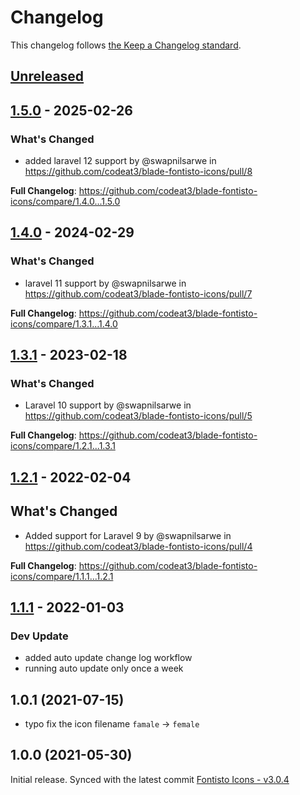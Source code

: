 # Changelog

This changelog follows [the Keep a Changelog standard](https://keepachangelog.com).

## [Unreleased](https://github.com/codeat3/blade-fontisto-icons/compare/1.5.0...HEAD)

## [1.5.0](https://github.com/codeat3/blade-fontisto-icons/compare/1.4.0...1.5.0) - 2025-02-26

### What's Changed

* added laravel 12 support by @swapnilsarwe in https://github.com/codeat3/blade-fontisto-icons/pull/8

**Full Changelog**: https://github.com/codeat3/blade-fontisto-icons/compare/1.4.0...1.5.0

## [1.4.0](https://github.com/codeat3/blade-fontisto-icons/compare/1.3.1...1.4.0) - 2024-02-29

### What's Changed

* laravel 11 support by @swapnilsarwe in https://github.com/codeat3/blade-fontisto-icons/pull/7

**Full Changelog**: https://github.com/codeat3/blade-fontisto-icons/compare/1.3.1...1.4.0

## [1.3.1](https://github.com/codeat3/blade-fontisto-icons/compare/1.2.1...1.3.1) - 2023-02-18

### What's Changed

- Laravel 10 support by @swapnilsarwe in https://github.com/codeat3/blade-fontisto-icons/pull/5

**Full Changelog**: https://github.com/codeat3/blade-fontisto-icons/compare/1.2.1...1.3.1

## [1.2.1](https://github.com/codeat3/blade-fontisto-icons/compare/1.1.1...1.2.1) - 2022-02-04

## What's Changed

- Added support for Laravel 9 by @swapnilsarwe in https://github.com/codeat3/blade-fontisto-icons/pull/4

**Full Changelog**: https://github.com/codeat3/blade-fontisto-icons/compare/1.1.1...1.2.1

## [1.1.1](https://github.com/codeat3/blade-fontisto-icons/compare/1.0.1...1.1.1) - 2022-01-03

### Dev Update

- added auto update change log workflow
- running auto update only once a week

## 1.0.1 (2021-07-15)

- typo fix the icon filename `famale` -> `female`

## 1.0.0 (2021-05-30)

Initial release.
Synced with the latest commit [Fontisto Icons - v3.0.4](https://github.com/kenangundogan/fontisto/releases/tag/v3.0.4)
